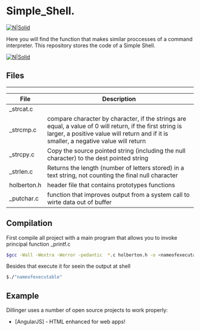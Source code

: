 # Simple_Shell.

[![N|Solid](https://camo.githubusercontent.com/04a8a9a456b8ecafad2eb4f2cff6803cd0194496/687474703a2f2f7777772e686f6c626572746f6e7363686f6f6c2e636f6d2f686f6c626572746f6e2d6c6f676f2e706e67)](https://www.holbertonschool.com/co)

Here you will find the function that makes similar proccesses of a command interpreter. This repository stores the code of a Simple Shell.

[![N|Solid](https://miro.medium.com/max/1016/1*4nh4ntvCLJjMUDOo1kDtIg.png)]()

## Files
---
| File | Description |
| ---- | ------- |
| _strcat.c | |
| _strcmp.c | compare character by character, if the strings are equal, a value of 0 will return, if the first string is larger, a positive value will return and if it is smaller, a negative value will return |
| _strcpy.c |Copy the source pointed string (including the null character) to the dest pointed string |
| _strlen.c |Returns the length (number of letters stored) in a text string, not counting the final null character |
| holberton.h | header file that contains prototypes functions |
| _putchar.c  | function that improves output from a system call to wirte data out of buffer |

## Compilation 
First compile all project with a main program that allows you to invoke principal function _printf.c

```sh 
$gcc -Wall -Wextra -Werror -pedantic  *.c holberton.h -o <nameofexecutablefile>
```
Besides that execute it for seein the output at shell

```sh 
$./"nameofexecutable"
```
## Example

Dillinger uses a number of open source projects to work properly:

* [AngularJS] - HTML enhanced for web apps!
















